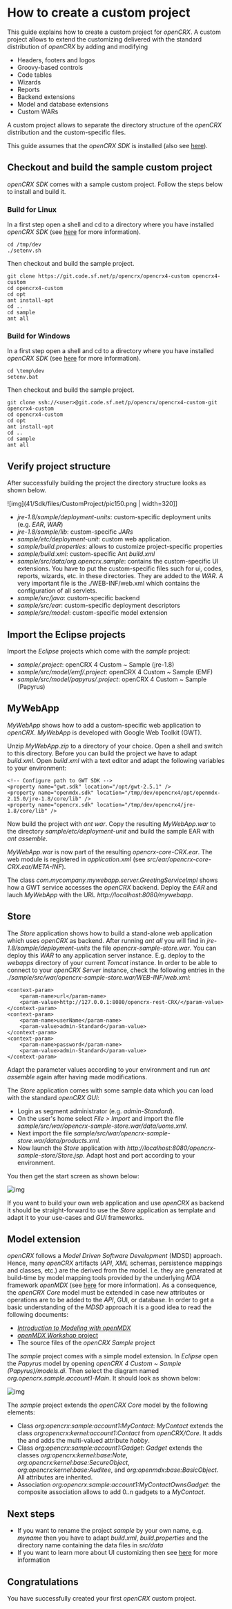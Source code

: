 # How to create a custom project #

This guide explains how to create a custom project for _openCRX_. A custom project allows to extend the customizing delivered with the standard distribution of _openCRX_ by adding and modifying

* Headers, footers and logos
* Groovy-based controls
* Code tables
* Wizards
* Reports
* Backend extensions
* Model and database extensions
* Custom WARs

A custom project allows to separate the directory structure of the _openCRX_ distribution and the custom-specific files.

This guide assumes that the _openCRX SDK_ is installed (also see [here](41/Sdk/StepByStepEclipse.md)).

## Checkout and build the sample custom project ##

_openCRX SDK_ comes with a sample custom project. Follow the steps below to install and build it. 

### Build for Linux ###

In a first step open a shell and cd to a directory where you have installed _openCRX SDK_ (see  [here](41/Sdk/StepByStepEclipse.md) for more information).

```
cd /tmp/dev
./setenv.sh
```

Then checkout and build the sample project.

```
git clone https://git.code.sf.net/p/opencrx/opencrx4-custom opencrx4-custom
cd opencrx4-custom
cd opt
ant install-opt
cd ..
cd sample
ant all
```

### Build for Windows ###
In a first step open a shell and cd to a directory where you have installed _openCRX SDK_ (see  [here](41/Sdk/StepByStepEclipse.md) for more information).

```
cd \temp\dev
setenv.bat
```

Then checkout and build the sample project.

```
git clone ssh://<user>@git.code.sf.net/p/opencrx/opencrx4-custom-git opencrx4-custom
cd opencrx4-custom
cd opt
ant install-opt
cd ..
cd sample
ant all
```

## Verify project structure ##
After successfully building the project the directory structure looks as shown below.

![img](41/Sdk/files/CustomProject/pic150.png | width=320]]

* _jre-1.8/sample/deployment-units_: custom-specific deployment units (e.g. _EAR_, _WAR_)
* _jre-1.8/sample/lib_: custom-specific _JARs_
* _sample/etc/deployment-unit_: custom web application.
* _sample/build.properties_: allows to customize project-specific properties
* _sample/build.xml_: custom-specific Ant _build.xml_
* _sample/src/data/org.opencrx.sample_: contains the custom-specific UI extensions. You have to put the custom-specific files such for ui, codes, reports, wizards, etc. in these directories. They are added to the _WAR_. A very important file is the ./WEB-INF/web.xml which contains the configuration of all servlets.
* _sample/src/java_: custom-specific backend
* _sample/src/ear_: custom-specific deployment descriptors
* _sample/src/model_: custom-specific model extension

## Import the Eclipse projects ##
Import the _Eclipse_ projects which come with the _sample_ project:
* _sample/.project_: openCRX 4 Custom ~ Sample (jre-1.8)
* _sample/src/model/emf/.project_: openCRX 4 Custom ~ Sample (EMF)
* _sample/src/model/papyrus/.project_: openCRX 4 Custom ~ Sample (Papyrus)

## MyWebApp ##
_MyWebApp_ shows how to add a custom-specific web application to _openCRX_. _MyWebApp_ is developed with Google Web Toolkit (GWT). 

Unzip _MyWebApp.zip_ to a directory of your choice. Open a shell and switch to this directory. Before you can build the project we have to adapt _build.xml_. Open _build.xml_ with a text editor and adapt the following variables to your environment:

```
<!-- Configure path to GWT SDK -->
<property name="gwt.sdk" location="/opt/gwt-2.5.1" />
<property name="openmdx.sdk" location="/tmp/dev/opencrx4/opt/openmdx-2.15.0/jre-1.8/core/lib" />
<property name="opencrx.sdk" location="/tmp/dev/opencrx4/jre-1.8/core/lib" />
```
 
Now build the project with _ant war_. Copy the resulting _MyWebApp.war_ to the directory _sample/etc/deployment-unit_ and build the sample EAR with _ant assemble_. 

_MyWebApp.war_ is now part of the resulting _opencrx-core-CRX.ear_. The web module is registered in _application.xml_ (see _src/ear/opencrx-core-CRX.ear/META-INF_).
 
The class _com.mycompany.mywebapp.server.GreetingServiceImpl_ shows how a GWT service accesses the _openCRX_ backend. Deploy the _EAR_ and lauch _MyWebApp_ with the URL _http://localhost:8080/mywebapp_.

## Store ##
The _Store_ application shows how to build a stand-alone web application which uses _openCRX_ as backend. 
After running _ant all_ you will find in _jre-1.8/sample/deployment-units_ the file _opencrx-sample-store.war_. 
You can deploy this _WAR_ to any application server instance. E.g. deploy to the _webapps_ directory of your 
current _Tomcat_ instance. In order to be able to connect to your _openCRX Server_ instance, check the 
following entries  in the _./sample/src/war/opencrx-sample-store.war/WEB-INF/web.xml_:

```
<context-param>
	<param-name>url</param-name>
	<param-value>http://127.0.0.1:8080/opencrx-rest-CRX/</param-value>
</context-param>
<context-param>
	<param-name>userName</param-name>
	<param-value>admin-Standard</param-value>
</context-param>
<context-param>
	<param-name>password</param-name>
	<param-value>admin-Standard</param-value>
</context-param>
```

Adapt the parameter values according to your environment and run _ant assemble_ again after having made modifications.

The _Store_ application comes with some sample data which you can load with the standard _openCRX GUI_:

* Login as segment administrator (e.g. _admin-Standard_).
* On the user's home select _File > Import_ and import the file _sample/src/war/opencrx-sample-store.war/data/uoms.xml_.
* Next import the file _sample/src/war/opencrx-sample-store.war/data/products.xml_.
* Now launch the _Store_ application with _http://localhost:8080/opencrx-sample-store/Store.jsp_. Adapt host and
  port according to your environment.
  
You then get the start screen as shown below:

![img](41/Sdk/files/CustomProject/pic140.png)

If you want to build your own web application and use _openCRX_ as backend it should be straight-forward 
to use the _Store_ application as template and adapt it to your use-cases and _GUI_ frameworks.

## Model extension ##
_openCRX_ follows a _Model Driven Software Development_ (MDSD) approach. Hence, many _openCRX_ artifacts (_API_,
_XML_ schemas, persistence mappings and classes, etc.) are the derived from the model. I.e. they are generated 
at build-time by model mapping tools provided by the underlying _MDA_ framework 
_openMDX_ (see [here](http://www.opencrx.org) for more information). As a consequence, the _openCRX Core_ model 
must be extended in case new attributes or operations are to be added to the _API_, GUI, or database. In order 
to get a basic understanding of the _MDSD_ approach it is a good idea to read the following documents:

* [_Introduction to Modeling with openMDX_](http://sourceforge.net/p/openmdx/wiki/IntroductionToModeling/) 
* [_openMDX Workshop_ project](http://sourceforge.net/p/openmdx/wiki/Sdk41.Workshop/)
* The source files of the _openCRX Sample_ project

The _sample_ project comes with a simple model extension. In _Eclipse_ open the _Papyrus_ model by opening
_openCRX 4 Custom ~ Sample (Papyrus)/models.di_. Then select the diagram named _org.opencrx.sample.account1-Main_. It 
should look as shown below:

![img](41/Sdk/files/CustomProject/pic160.png)

The _sample_ project extends the _openCRX Core_ model by the following elements:

* Class _org:opencrx:sample:account1:MyContact_: _MyContact_ extends the class _org:opencrx:kernel:account1:Contact_ 
  from _openCRX/Core_. It adds the  and adds the multi-valued attribute _hobby_.
* Class _org:opencrx:sample:account1:Gadget_: _Gadget_ extends the classes _org:opencrx:kernel:base:Note_, 
  _org:opencrx:kernel:base:SecureObject_, _org:opencrx:kernel:base:Auditee_, and _org:openmdx:base:BasicObject_. 
  All attributes are inherited.
* Association _org:opencrx:sample:account1:MyContactOwnsGadget_: the composite association allows to add 0..n gadgets
  to a _MyContact_. 

## Next steps ##
* If you want to rename the project _sample_ by your own name, e.g. _myname_ then you have to adapt _build.xml_, _build.properties_ and the directory name containing the data files in _src/data_
* If you want to learn more about UI customizing then see [here](http://www.opencrx.org/documents.htm) for more information

## Congratulations ##
You have successfully created your first _openCRX_ custom project.
